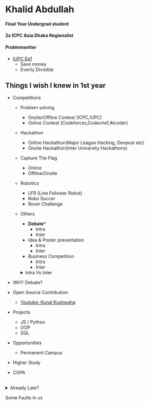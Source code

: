 # Khalid Abdullah
#### Final Year Undergrad student
#### 2x ICPC Asia Dhaka Regionalist
#### Problemsetter
- [IUPC Ep1](https://toph.co/arena?practice=64765afcd47a320767c000cf#!/p/6473fe50d47a320767bfcdb8)
  - Save money
  - Evenly Divisible


## Things I wish I knew in 1st year


- Competitions
  - Problem solving
    - Onsite/Offline Contest (ICPC,IUPC)
    - Online Contest (Codeforces,Codechef,Atcoder)
  - Hackathon
    - Online Hackathon(Major League Hacking, Devpost etc)
    - Onsite Hackathon(Inter University Hackathons)

   - Capture The Flag
     - Online
     - Offline/Onsite
   - Robotics
     - LFR (Line Follower Robot)
     - Robo Soccer
     - Rover Challenge
   - Others
     - **Debate***
       - Intra
       - Inter
     - Idea & Poster presentation
       - Intra
       - Inter
     - Business Competition
       - Intra
       - Inter  
      <details><summary>Intra Vs Inter</summary>
     Intra : Internal <br>
     Inter : External
     </details>

- WHY Debate?
       
- Open Source Contribution
  - [Youtube: Kunal Kushwaha](https://youtube.com/@KunalKushwaha?si=O2JbR6DLmXpGFWYp)
  
- Projects
  - JS / Python
  - OOP
  - SQL
- Opportunities
  - Permanent Campus

- Higher Study
- CGPA
 
<br>
  <details>
    <summary>Already Late?</summary>
    6 months bootcamp
    
- Ready Enough?
  - Attention Span
  - Time Management 
  </details>


Some Faults in us
